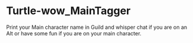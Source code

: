 # Turtle-wow_MainTagger
Print your Main character name in Guild and whisper chat if you are on an Alt or have some fun if you are on your main character. 
